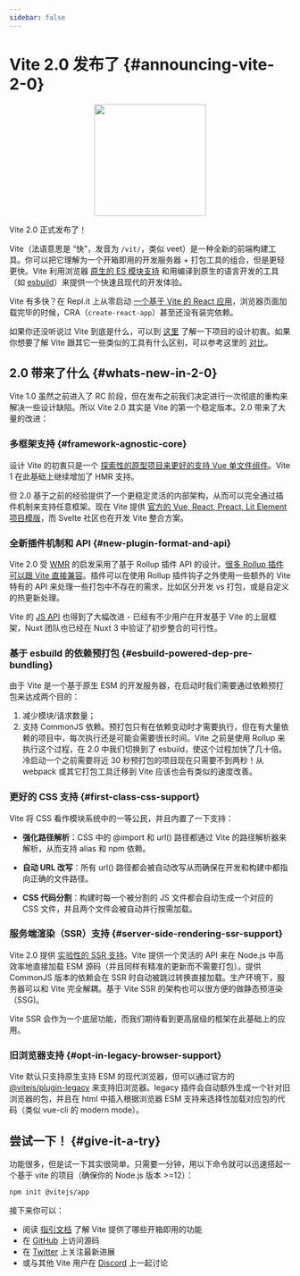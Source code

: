 ```yaml
---
sidebar: false
---
```


# Vite 2.0 发布了 {#announcing-vite-2-0}

<p style="text-align:center">
  <img src="/logo.svg" style="height:200px">
</p>

Vite 2.0 正式发布了！

Vite（法语意思是 “快”，发音为 `/vit/`，类似 veet）是一种全新的前端构建工具。你可以把它理解为一个开箱即用的开发服务器 + 打包工具的组合，但是更轻更快。Vite 利用浏览器 [原生的 ES 模块支持](https://developer.mozilla.org/en-US/docs/Web/JavaScript/Guide/Modules) 和用编译到原生的语言开发的工具（如 [esbuild](https://esbuild.github.io/)）来提供一个快速且现代的开发体验。

Vite 有多快？在 Repl.it 上从零启动 [一个基于 Vite 的 React 应用](https://twitter.com/amasad/status/1355379680275128321)，浏览器页面加载完毕的时候，CRA（`create-react-app`）甚至还没有装完依赖。

如果你还没听说过 Vite 到底是什么，可以到 [这里](/guide/why) 了解一下项目的设计初衷。如果你想要了解 Vite 跟其它一些类似的工具有什么区别，可以参考这里的 [对比](/guide/comparisons)。

## 2.0 带来了什么 {#whats-new-in-2-0}

Vite 1.0 虽然之前进入了 RC 阶段，但在发布之前我们决定进行一次彻底的重构来解决一些设计缺陷。所以 Vite 2.0 其实是 Vite 的第一个稳定版本。2.0 带来了大量的改进：

### 多框架支持 {#framework-agnostic-core}

设计 Vite 的初衷只是一个 [探索性的原型项目来更好的支持 Vue 单文件组件](https://github.com/vuejs/vue-dev-server)。Vite 1 在此基础上继续增加了 HMR 支持。

但 2.0 基于之前的经验提供了一个更稳定灵活的内部架构，从而可以完全通过插件机制来支持任意框架。现在 Vite 提供 [官方的 Vue, React, Preact, Lit Element 项目模版](https://github.com/vitejs/vite/tree/main/packages/create-app)，而 Svelte 社区也在开发 Vite 整合方案。

### 全新插件机制和 API {#new-plugin-format-and-api}

Vite 2.0 受 [WMR](https://github.com/preactjs/wmr) 的启发采用了基于 Rollup 插件 API 的设计。[很多 Rollup 插件可以跟 Vite 直接兼容](https://vite-rollup-plugins.patak.dev/)。插件可以在使用 Rollup 插件钩子之外使用一些额外的 Vite 特有的 API 来处理一些打包中不存在的需求，比如区分开发 vs 打包，或是自定义的热更新处理。

Vite 的 [JS API](/guide/api-javascript) 也得到了大幅改进 - 已经有不少用户在开发基于 Vite 的上层框架，Nuxt 团队也已经在 Nuxt 3 中验证了初步整合的可行性。

### 基于 esbuild 的依赖预打包 {#esbuild-powered-dep-pre-bundling}

由于 Vite 是一个基于原生 ESM 的开发服务器，在启动时我们需要通过依赖预打包来达成两个目的：

1. 减少模块/请求数量；
2. 支持 CommonJS 依赖。预打包只有在依赖变动时才需要执行，但在有大量依赖的项目中，每次执行还是可能会需要很长时间。Vite 之前是使用 Rollup 来执行这个过程，在 2.0 中我们切换到了 esbuild，使这个过程加快了几十倍。冷启动一个之前需要将近 30 秒预打包的项目现在只需要不到两秒！从 webpack 或其它打包工具迁移到 Vite 应该也会有类似的速度改善。

### 更好的 CSS 支持 {#first-class-css-support}

Vite 将 CSS 看作模块系统中的一等公民，并且内置了一下支持：

- **强化路径解析**：CSS 中的 @import 和 url() 路径都通过 Vite 的路径解析器来解析，从而支持 alias 和 npm 依赖。

- **自动 URL 改写**：所有 url() 路径都会被自动改写从而确保在开发和构建中都指向正确的文件路径。

- **CSS 代码分割**：构建时每一个被分割的 JS 文件都会自动生成一个对应的 CSS 文件，并且两个文件会被自动并行按需加载。

### 服务端渲染（SSR）支持 {#server-side-rendering-ssr-support}

Vite 2.0 提供 [实验性的 SSR 支持](/guide/ssr)。Vite 提供一个灵活的 API 来在 Node.js 中高效率地直接加载 ESM 源码（并且同样有精准的更新而不需要打包）。提供 CommonJS 版本的依赖会在 SSR 时自动被跳过转换直接加载。生产环境下，服务器可以和 Vite 完全解耦。基于 Vite SSR 的架构也可以很方便的做静态预渲染（SSG)。

Vite SSR 会作为一个底层功能，而我们期待看到更高层级的框架在此基础上的应用。

### 旧浏览器支持 {#opt-in-legacy-browser-support}

Vite 默认只支持原生支持 ESM 的现代浏览器，但可以通过官方的 [@vitejs/plugin-legacy](https://github.com/vitejs/vite/tree/main/packages/plugin-legacy) 来支持旧浏览器。legacy 插件会自动额外生成一个针对旧浏览器的包，并且在 html 中插入根据浏览器 ESM 支持来选择性加载对应包的代码（类似 vue-cli 的 modern mode）。

## 尝试一下！ {#give-it-a-try}

功能很多，但是试一下其实很简单。只需要一分钟，用以下命令就可以迅速搭起一个基于 vite 的项目（确保你的 Node.js 版本 >=12）：

```bash
npm init @vitejs/app
```

接下来你可以：

- 阅读 [指引文档](/guide/) 了解 Vite 提供了哪些开箱即用的功能
- 在 [GitHub](https://github.com/vitejs/vite) 上访问源码
- 在 [Twitter](https://twitter.com/vite_js) 上关注最新进展
- 或与其他 Vite 用户在 [Discord](http://chat.vitejs.dev/) 上一起讨论
